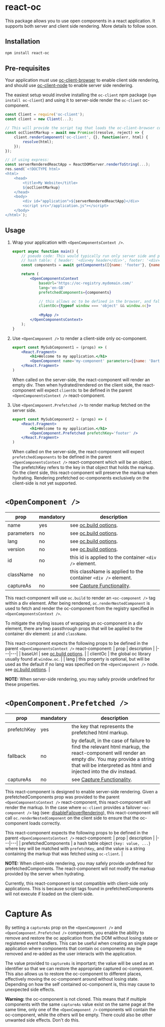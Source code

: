 # react-oc
This package allows you to use open components in a react application. It supports both server and client side rendering.
More details to follow soon.

## Installation

```bash
npm install react-oc
```

## Pre-requisites
Your application must use [oc-client-browser](https://github.com/opencomponents/oc-client-browser) to enable client side rendering,
and should use [oc-client-node](https://github.com/opencomponents/oc-client-node) to enable server side rendering.

The easiest setup would involve installing the `oc-client` npm package (`npm install oc-client`) and using it to server-side render the `oc-client` oc-component.

```js
const Client = require('oc-client');
const client = new Client(...);

// This will provide the script tag that loads the oc-client-browser code.
const ocClientMarkup = await new Promise((resolve, reject) => {
    client.renderComponent('oc-client', {}, function(err, html) {
        resolve(html); 
    });
});
```

```js
// if using express:
const serverRenderedReactApp = ReactDOMServer.renderToString(...);
res.send(`<!DOCTYPE html>
<html>
    <head>
        <title>My Website</title>
        ${ocClientMarkup}
    </head>
    <body>
        <div id="application">${serverRenderedReactApp}</div>
        <script src="/application.js"></script>
    </body>
</html>`);
```

## Usage

1. Wrap your application with `<OpenComponentsContext />`.
    ```jsx
    export async function main() {
        // pseudo code: This would typically run only server side and provide a
        // hash table: { header: '<div>my header</div>', footer: '<div>my footer</div>' }
        const components = await getComponents([{name: 'footer'}, {name: 'header'}]);

        return (
            <OpenComponentsContext 
                baseUrl='https://oc-registry.mydomain.com/'
                lang='en-GB'
                prefetchedComponents={components}

                // this allows oc to be defined in the browser, and falsy on the server.
                clientOc={typeof window === 'object' && window.oc}>
            
                <MyApp />
            </OpenComponentsContext>
        );
    }
    ```

2. Use `<OpenComponent />` to render a client-side only oc-component.
    ```jsx
    export const MySubComponent1 = (props) => (
        <React.Fragment>
            <h1>Welcome to my application.</h1>
            <OpenComponent name='my-component' parameters={{name: 'Darth Vader'}} />
        </React.Fragment>
    )
    ```
    When called on the server-side, the react-component will render an empty div. Then when hydrated/rendered on the client side, the react-component will expect `clientOc` to be defined in the parent `<OpenComponentsContext />` react-component.

3. Use `<OpenComponent.Prefetched />` to render markup fetched on the server side.
    ```jsx
    export const MySubComponent2 = (props) => (
        <React.Fragment>
            <h1>Welcome to my application.</h1>
            <OpenComponent.Prefetched prefetchKey='footer' />
        </React.Fragment>
    )
    ```
    When called on the server-side, the react-component will expect `prefetchedComponents` to be defined in the parent `<OpenComponentsContext />` react-component which will be an object. The prefetchKey refers to the key in that object that holds the markup. On the client side, this react-component will preserve the markup when hydrating. Rendering prefetched oc-components exclusively on the client-side is not yet supported.

# `<OpenComponent />`
| prop | mandatory | description |
|---|---|---|
| name | yes | see [oc.build options](https://github.com/opencomponents/oc/wiki/Browser-client#ocbuild-options). |
| parameters | no | see [oc.build options](https://github.com/opencomponents/oc/wiki/Browser-client#ocbuild-options). |
| lang | no | see [oc.build options](https://github.com/opencomponents/oc/wiki/Browser-client#ocbuild-options). |
| version | no | see [oc.build options](https://github.com/opencomponents/oc/wiki/Browser-client#ocbuild-options). |
| id | no | this id is applied to the container `<div />` element. |
| className | no | this className is applied to the container `<div />` element. |
| captureAs | no | see [Capture Functionality](#capture-as). |

This react-component will use `oc.build` to render an `<oc-component />` tag within a div element. After being rendered, `oc.renderNestedComponent` is used to fetch and render the oc-component from the registry specified in `<OpenComponentsContext />`.

To mitigate the styling issues of wrapping an oc-component in a div element, there are two passthrough props that will be applied to the container div element: `id` and `className`.

This react-component expects the following props to be defined in the parent `<OpenComponentsContext />` react-component:
| prop | description |
|---|---|
| baseUrl | see [oc.build options](https://github.com/opencomponents/oc/wiki/Browser-client#ocbuild-options). |
| clientOc | the global oc library usually found at `window.oc`. |
| lang | this property is optional, but will be used as the default if no lang was specified on the `<OpenComponent />` node.  see [oc.build options](https://github.com/opencomponents/oc/wiki/Browser-client#ocbuild-options). |

**NOTE:** When server-side rendering, you may safely provide undefined for these properties.

# `<OpenComponent.Prefetched />`
| prop | mandatory | description |
|---|---|---|
| prefetchKey | yes | the key that represents the prefetched html markup. |
| fallback | no | by default, in the case of failure to find the relevant html markup, the react-component will render an empty div. You may provide a string that will be interpreted as html and injected into the div instead. |
| captureAs | no | see [Capture Functionality](#capture-as). |

This react-component is designed to enable server-side rendering. Given a prefetchedComponents prop was provided to the parent `<OpenComponentsContext />` react-component, this react-component will render the markup. In the case where `oc-client` provides a failover `<oc-component />` tag (see: [disableFailoverRendering](https://github.com/opencomponents/oc-client-node#clientrendercomponentcomponentname--options-callback)), this react-component will call `oc.renderNestedComponent` on the client side to ensure that the oc-component loads correctly.

This react-component expects the following props to be defined in the parent `<OpenComponentsContext />` react-component:
| prop | description |
|---|---|
| prefetchedComponents | a hash table object `{key: value, ...}` where key will be matched with `prefetchKey`, and the value is a string containing the markup that was fetched using `oc-client`. |

**NOTE:** When client-side rendering, you may safely provide undefined for prefetchedComponents. The react-component will not modify the markup provided by the server when hydrating.

Currently, this react-component is not compatible with client-side only applications. This is because script tags found in prefetchedComponents will not execute if loaded on the client-side.

# Capture As
By setting a `captureAs` prop on the `<OpenComponent />` and `<OpenComponent.Prefetched />` components, you enable the ability to remove and restore the oc application from the DOM without losing state or registered event handlers. This can be useful when creating an single page application where components that contain oc components may be removed and re-added as the user interacts with the application.

The value provided to `captureAs` is important; the value will be used as an identifier so that we can restore the appropriate captured oc-component. This also allows us to restore the oc-component to different places, effectively moving the oc-component around without losing state. Depending on how the self contained oc-component is, this may cause to unexpected side effects.

**Warning:** the oc-component is not cloned. This means that if multiple components with the same `captureAs` value exist on the same page at the same time, only one of the `<OpenComponent />` components will contain the oc-component, while the others will be empty. There could also be other unwanted side effects. Don't do this.
